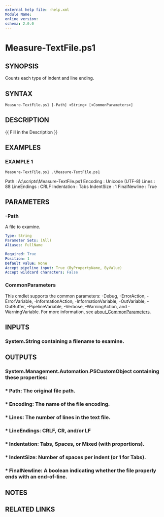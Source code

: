 ```yaml
---
external help file: -help.xml
Module Name:
online version:
schema: 2.0.0
---
```


# Measure-TextFile.ps1

## SYNOPSIS
Counts each type of indent and line ending.

## SYNTAX

```
Measure-TextFile.ps1 [-Path] <String> [<CommonParameters>]
```

## DESCRIPTION
{{ Fill in the Description }}

## EXAMPLES

### EXAMPLE 1
```
Measure-TextFile.ps1 .\Measure-TextFile.ps1
```

Path         : A:\scripts\Measure-TextFile.ps1
Encoding     : Unicode (UTF-8)
Lines        : 88
LineEndings  : CRLF
Indentation  : Tabs
IndentSize   : 1
FinalNewline : True

## PARAMETERS

### -Path
A file to examine.

```yaml
Type: String
Parameter Sets: (All)
Aliases: FullName

Required: True
Position: 1
Default value: None
Accept pipeline input: True (ByPropertyName, ByValue)
Accept wildcard characters: False
```

### CommonParameters
This cmdlet supports the common parameters: -Debug, -ErrorAction, -ErrorVariable, -InformationAction, -InformationVariable, -OutVariable, -OutBuffer, -PipelineVariable, -Verbose, -WarningAction, and -WarningVariable. For more information, see [about_CommonParameters](http://go.microsoft.com/fwlink/?LinkID=113216).

## INPUTS

### System.String containing a filename to examine.
## OUTPUTS

### System.Management.Automation.PSCustomObject containing these properties:
### * Path: The original file path.
### * Encoding: The name of the file encoding.
### * Lines: The number of lines in the text file.
### * LineEndings: CRLF, CR, and/or LF
### * Indentation: Tabs, Spaces, or Mixed (with proportions).
### * IndentSize: Number of spaces per indent (or 1 for Tabs).
### * FinalNewline: A boolean indicating whether the file properly ends with an end-of-line.
## NOTES

## RELATED LINKS
